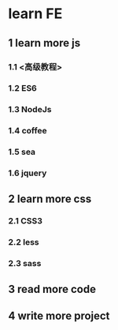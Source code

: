 # learn FE
## 1 learn more js
### 1.1 <高级教程>
### 1.2 ES6
### 1.3 NodeJs
### 1.4 coffee
### 1.5 sea
### 1.6 jquery

## 2 learn more css
### 2.1 CSS3
### 2.2 less
### 2.3 sass

## 3 read more code
## 4 write more project
